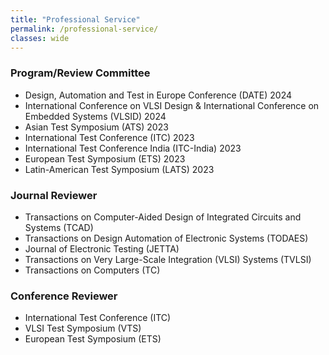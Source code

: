 ```yaml
---
title: "Professional Service"
permalink: /professional-service/
classes: wide
---
```


### Program/Review Committee
+ Design, Automation and Test in Europe Conference (DATE) 2024
+ International Conference on VLSI Design & International Conference on Embedded Systems (VLSID) 2024
+ Asian Test Symposium (ATS) 2023
+ International Test Conference (ITC) 2023
+ International Test Conference India (ITC-India) 2023
+ European Test Symposium (ETS) 2023
+ Latin-American Test Symposium (LATS) 2023


### Journal Reviewer
+ Transactions on Computer-Aided Design of Integrated Circuits and Systems (TCAD)
+ Transactions on Design Automation of Electronic Systems (TODAES)
+ Journal of Electronic Testing (JETTA)
+ Transactions on Very Large-Scale Integration (VLSI) Systems (TVLSI)
+ Transactions on Computers (TC)


### Conference Reviewer
+ International Test Conference (ITC)
+ VLSI Test Symposium (VTS)
+ European Test Symposium (ETS)
